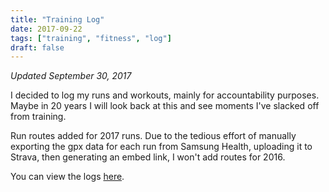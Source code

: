 ```yaml
---
title: "Training Log"
date: 2017-09-22
tags: ["training", "fitness", "log"]
draft: false
---
```

*Updated September 30, 2017*

I decided to log my runs and workouts, mainly for accountability purposes.
Maybe in 20 years I will look back at this and see moments I've slacked off from training.

Run routes added for 2017 runs. Due to the tedious effort of manually exporting the gpx data for each run from Samsung Health, uploading it to Strava, then generating an embed link, I won't add routes for 2016.

You can view the logs [here](https://www.kevinbarroga.me/tl/).

